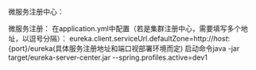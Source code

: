 微服务注册中心：

微服务注册：
在application.yml中配置（若是集群注册中心，需要填写多个地址，以逗号分隔）：
eureka.client.serviceUrl.defaultZone=http://${host}:${port}/eureka(具体服务注册地址和端口视部署环境而定)
启动命令java -jar target/eureka-server-center.jar --spring.profiles.active=dev1

